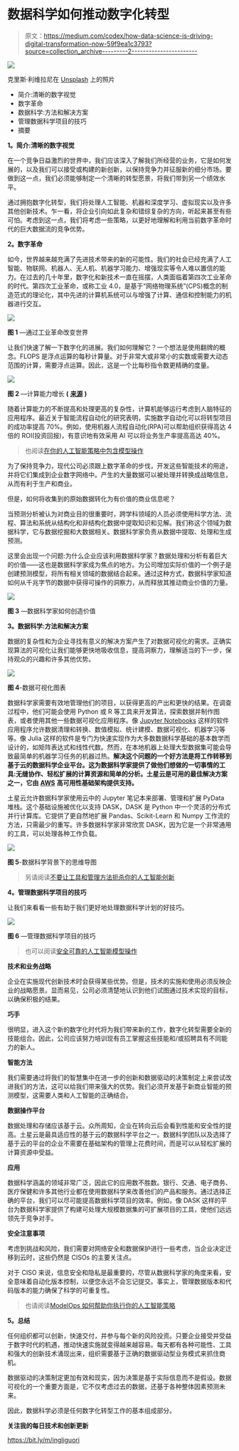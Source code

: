# 数据科学如何推动数字化转型

> 原文：<https://medium.com/codex/how-data-science-is-driving-digital-transformation-now-59f9ea1c3793?source=collection_archive---------2----------------------->

![](img/0e55bb4fafcbce6afe3853e812622714.png)

克里斯·利维拉尼在 [Unsplash](https://unsplash.com?utm_source=medium&utm_medium=referral) 上的照片

*   简介:清晰的数字视觉
*   数字革命
*   数据科学:方法和解决方案
*   管理数据科学项目的技巧
*   摘要

**1。简介:清晰的数字视觉**

在一个竞争日益激烈的世界中，我们应该深入了解我们所经营的业务，它是如何发展的，以及我们可以接受或构建的新创新，以保持竞争力并征服新的细分市场。要做到这一点，我们必须能够制定一个清晰的转型愿景，将我们带到另一个绩效水平。

通过拥抱数字化转型，我们将处理人工智能、机器和深度学习、虚拟现实以及许多其他创新技术。乍一看，将企业引向如此复杂和错综复杂的方向，听起来甚至有些可怕。考虑到这一点，我们将考虑一些策略，以更好地理解和利用当前数字革命时代的巨大数据流的竞争优势。

**2。数字革命**

如今，世界越来越充满了先进技术带来的新的可能性。我们的社会已经充满了人工智能、物联网、机器人、无人机、机器学习能力、增强现实等令人难以置信的能力。在过去的几十年里，数字化和新技术一直在摇摆，人类面临着第四次工业革命的时代。第四次工业革命，或称工业 4.0，是基于“网络物理系统”(CPS)概念的制造范式的理论化，其中先进的计算机系统可以与增强了计算、通信和控制能力的机器进行交互。

![](img/336a88461c450a3c1188302f0bacbd9e.png)

**图 1** —通过工业革命改变世界

让我们快速了解一下数字化的进展。我们如何理解它？一个想法是使用翻牌的概念。FLOPS 是浮点运算的每秒计算量。对于非常大或非常小的实数或需要大动态范围的计算，需要浮点运算。因此，这是一个比每秒指令数更精确的度量。

![](img/c8b6748dcf71922bfe99b0f331664690.png)

**图 2** —计算能力增长 **(** [**来源**](https://ourworldindata.org/technological-progress) **)**

随着计算能力的不断提高和处理更高的复杂性，计算机能够运行考虑到人脑特征的应用程序。最近关于智能流程自动化的研究表明，实施数字自动化可以将转型项目的成功率提高 70%。例如，使用机器人流程自动化(RPA)可以帮助组织获得高达 4 倍的 ROI(投资回报)，有意识地有效采用 AI 可以将业务生产率提高高达 40%。

> 也阅读[在你的人工智能策略中包含模型操作](https://towardsdatascience.com/dont-let-tooling-and-management-approaches-stifle-your-ai-innovation-5fcee5ec8b2f)

为了保持竞争力，现代公司必须跟上数字革命的步伐，开发这些智能技术的用途，并将它们集成到企业数字网络中。产生的大量数据可以被处理并转换成战略信息，从而有利于生产和商业。

但是，如何将收集到的原始数据转化为有价值的商业信息呢？

当预测分析被认为对商业目的很重要时，跨学科领域的人员必须使用科学方法、流程、算法和系统从结构化和非结构化数据中提取知识和见解。我们称这个领域为数据科学，它与数据挖掘和大数据相关。数据科学家负责从数据中提取、处理和生成预测。

这里会出现一个问题:为什么企业应该利用数据科学家？数据处理和分析有着巨大的价值——这也是数据科学家成为焦点的地方。为公司增加实际价值的一个例子是创建预测模型，将所有相关领域的数据结合起来。通过这种方式，数据科学家知道如何从千兆字节的数据中获得可操作的洞察力，从而释放其推动商业价值的力量。

![](img/0009d4b075320618bccabc0eb3b642bb.png)

**图 3** —数据科学家如何创造价值

**3。数据科学:方法和解决方案**

数据的复杂性和为企业寻找有意义的解决方案产生了对数据可视化的需求。正确实现算法的可视化让我们能够更快地吸收信息，提高洞察力，理解适当的下一步，保持观众的兴趣和许多其他优势。

![](img/e477d5057d12d452b6ba5dee9d2304d5.png)

**图 4**-数据可视化图表

数据科学家需要有效地管理他们的项目，以获得更高的产出和更快的结果。在调查过程中，他们可能会使用 Python 或 R 等工具来开发算法，探索数据并制作图表，或者使用其他一些数据可视化应用程序。像 [Jupyter Notebooks](https://www.saturncloud.io/s/jupyter-notebooks-cloud/?utm_source=Blog&utm_medium=digitaltransformation) 这样的软件应用程序允许数据清理和转换、数值模拟、统计建模、数据可视化、机器学习等等。像 Julia 这样的软件是专门为快速实现作为大多数数据科学基础的基本数学而设计的，如矩阵表达式和线性代数。然而，在本地机器上处理大型数据集可能会导致最简单的机器学习任务的机器过热。**解决这个问题的一个好方法是将工作转移到基于云的数据科学企业平台。这为数据科学家提供了做他们想做的一切事情的工具:无缝协作、轻松扩展的计算资源和简单的分析。土星云是可用的最佳解决方案之一，它由** [**AWS**](https://aws.amazon.com/marketplace/pp/Saturn-Cloud-Saturn-Cloud/B081KB4JLJ) **高可用性基础架构提供支持。**

土星云允许数据科学家使用云中的 Jupyter 笔记本来部署、管理和扩展 PyData 堆栈。这个基础设施被优化以支持 DASK，DASK 是 Python 中一个灵活的分布式并行计算库。它提供了更自然地扩展 Pandas、Scikit-Learn 和 Numpy 工作流的方法，只需最少的重写。许多数据科学家非常欣赏 DASK，因为它是一个非常通用的工具，可以处理各种工作负载。

![](img/9def9968728b81bcc68a7c65065f3245.png)

**图 5**-数据科学背景下的思维导图

> 另请阅读[不要让工具和管理方法扼杀你的人工智能创新](https://towardsdatascience.com/dont-let-tooling-and-management-approaches-stifle-your-ai-innovation-5fcee5ec8b2f)

**4。管理数据科学项目的技巧**

让我们来看看一些有助于我们更好地处理数据科学计划的好技巧。

![](img/843462f7261420ec072cedfeb1f0eb0a.png)

**图 6** —管理数据科学项目的技巧

> 也可以阅读[安全可靠的人工智能模型操作](/codex/model-operations-for-secure-and-reliable-ai-2cf0ced9945b)

**技术和业务战略**

企业在实施现代创新技术时会获得某些优势。但是，技术的实施和使用必须反映企业的战略愿景。显而易见，公司必须清楚地认识到他们试图通过技术实现的目标，以确保积极的结果。

**巧手**

很明显，进入这个新的数字化时代将为我们带来新的工作，数字化转型需要全新的技能组合。因此，公司应该努力培训现有员工掌握这些技能和/或招聘具有不同能力的新人。

**智能方法**

我们需要通过将我们的智慧集中在进一步的创新和数据驱动的决策制定上来尝试改进我们的方法，这可以给我们带来强大的优势。我们必须开发基于新商业智能的预测模型，这需要人类和人工智能的正确结合。

**数据操作平台**

数据处理和存储应该基于云。众所周知，企业在转向云后会看到性能和安全性的提高。土星云是最具适应性的基于云的数据科学平台之一。数据科学团队以及选择了基于云的平台的企业不需要在基础架构的管理上花费时间，而是可以从轻松扩展的计算资源中受益。

**应用**

数据科学涵盖的领域非常广泛，因此它的应用数不胜数。银行、交通、电子商务、医疗保健和许多其他行业都在使用数据科学来改善他们的产品和服务。通过选择正确的平台，我们可以尽可能提高数据科学项目的效率。例如，像 DASK 这样的平台为数据科学家提供了构建可处理大规模数据集的可扩展项目的工具，使他们远远领先于竞争对手。

**安全注意事项**

考虑到挑战和风险，我们需要对网络安全和数据保护进行一些考虑，当企业决定迁移到云时，这些仍然是 CISOs 的主要关注点。

对于 CISO 来说，信息安全和隐私是最重要的，尽管从数据科学家的角度来看，安全意味着自动化版本控制，以便您永远不会忘记提交。事实上，管理数据版本和代码版本的能力确保了科学的可重复性。

> 也请阅读[ModelOps 如何帮助你执行你的人工智能策略](/codex/how-modelops-helps-you-execute-your-ai-strategy-a8c007d49623)

**5。总结**

任何组织都可以创新，快速交付，并参与每个新的风险投资。只要企业接受并受益于数字时代的机遇，推动快速实施就变得越来越容易。每天都有各种可能性、工具和强大的创新技术涌现出来，组织需要基于正确的数据驱动型业务模式来抓住商机。

数据驱动的决策制定更加有效和现实，因为决策是基于实际信息而不是假设。数据可视化的一个重要方面是，它不仅考虑过去的数据，还基于各种整体因素预测未来。

因此，数据科学必须是任何数字化转型工作的基本组成部分。

**关注我的每日技术和创新更新**

https://bit.ly/m/ingliguori